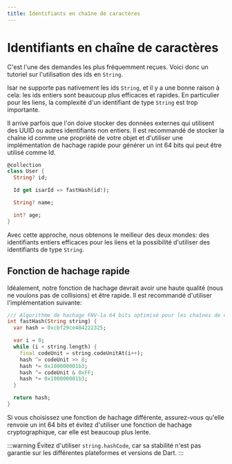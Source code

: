 ```yaml
---
title: Identifiants en chaîne de caractères
---
```


# Identifiants en chaîne de caractères

C'est l'une des demandes les plus fréquemment reçues. Voici donc un tutoriel sur l'utilisation des ids en `String`.

Isar ne supporte pas nativement les ids `String`, et il y a une bonne raison à cela: les ids entiers sont beaucoup plus efficaces et rapides. En particulier pour les liens, la complexité d'un identifiant de type `String` est trop importante.

Il arrive parfois que l'on doive stocker des données externes qui utilisent des UUID ou autres identifiants non entiers. Il est recommandé de stocker la chaîne id comme une propriété de votre objet et d'utiliser une implémentation de hachage rapide pour générer un int 64 bits qui peut être utilisé comme Id.

```dart
@collection
class User {
  String? id;

  Id get isarId => fastHash(id!);

  String? name;

  int? age;
}
```

Avec cette approche, nous obtenons le meilleur des deux mondes: des identifiants entiers efficaces pour les liens et la possibilité d'utiliser des identifiants de type `String`.

## Fonction de hachage rapide

Idéalement, notre fonction de hachage devrait avoir une haute qualité (nous ne voulons pas de collisions) et être rapide. Il est recommandé d'utiliser l'implémentation suivante:

```dart
/// Algorithme de hachage FNV-1a 64 bits optimisé pour les chaînes de caractères Dart
int fastHash(String string) {
  var hash = 0xcbf29ce484222325;

  var i = 0;
  while (i < string.length) {
    final codeUnit = string.codeUnitAt(i++);
    hash ^= codeUnit >> 8;
    hash *= 0x100000001b3;
    hash ^= codeUnit & 0xFF;
    hash *= 0x100000001b3;
  }

  return hash;
}
```

Si vous choisissez une fonction de hachage différente, assurez-vous qu'elle renvoie un int 64 bits et évitez d'utiliser une fonction de hachage cryptographique, car elle est beaucoup plus lente.

:::warning
Évitez d'utiliser `string.hashCode`, car sa stabilité n'est pas garantie sur les différentes plateformes et versions de Dart.
:::